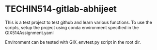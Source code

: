 # TECHIN514-gitlab-abhijeet
This is a test project to test github and learn various functions. To use the scripts, setup the project using conda environment specified in the GIX514Assignment.yaml

Environment can be tested with GIX_envtest.py script in the root dir.
